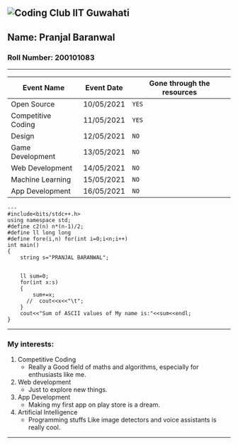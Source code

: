 ![Coding Club IIT Guwahati](https://raw.githubusercontent.com/codingiitg/open_source_submission/main/coding-club%20logo.png)
---
## Name: Pranjal Baranwal
### Roll Number: 200101083
---
| Event Name| Event Date | Gone through the resources|
|---|---|---|
|Open Source|10/05/2021| ```YES```|
|Competitive Coding|11/05/2021| ```YES``` |
|Design | 12/05/2021 | ```NO``` |
|Game Development| 13/05/2021 | ```NO```|
|Web Development| 14/05/2021| ```NO``` |
|Machine Learning| 15/05/2021| ```NO```|
|App Development| 16/05/2021| ```NO```|
```
---
#include<bits/stdc++.h>
using namespace std;
#define c2(n) n*(n-1)/2;
#define ll long long
#define fore(i,n) for(int i=0;i<n;i++)
int main()
{
    string s="PRANJAL BARANWAL";
    
    
    ll sum=0;
    for(int x:s)
    {
        sum+=x;
      //  cout<<x<<"\t";
    }
    cout<<"Sum of ASCII values of My name is:"<<sum<<endl;
}
```
---
### My interests:
   1. Competitive Coding
      * Really a Good field of maths and algorithms, especially for enthusiasts like me.
   2. Web development
       * Just to explore new things.
   3. App Development
      * Making my first app on play store is a dream.
   4. Artificial Intelligence
       * Programming stuffs Like image detectors and voice assistants is really cool.

      
---
